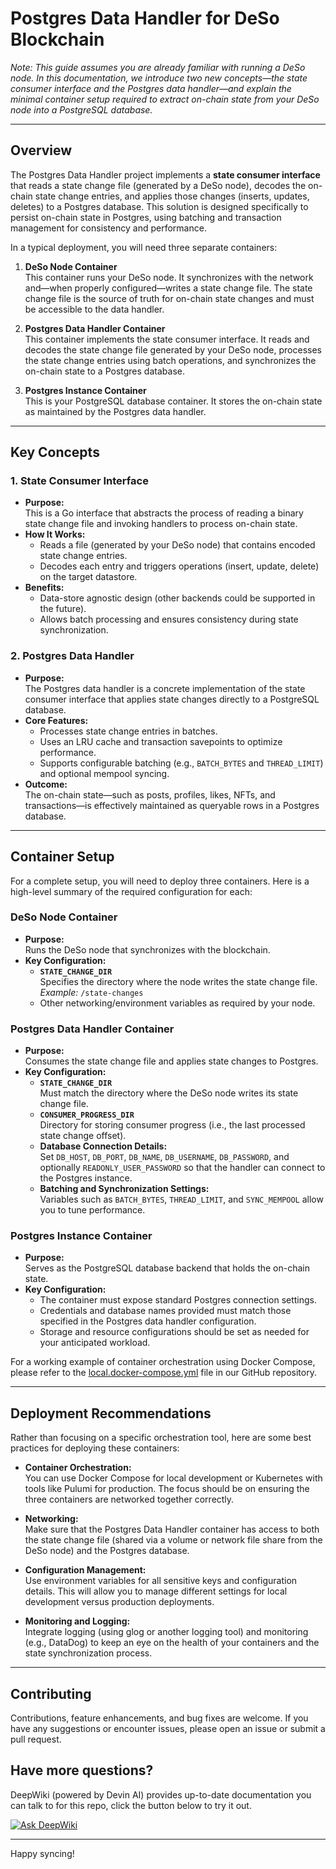 # Postgres Data Handler for DeSo Blockchain

*Note: This guide assumes you are already familiar with running a DeSo node. In this documentation, we introduce two new concepts—the state consumer interface and the Postgres data handler—and explain the minimal container setup required to extract on-chain state from your DeSo node into a PostgreSQL database.*

---

## Overview

The Postgres Data Handler project implements a **state consumer interface** that reads a state change file (generated by a DeSo node), decodes the on-chain state change entries, and applies those changes (inserts, updates, deletes) to a Postgres database. This solution is designed specifically to persist on-chain state in Postgres, using batching and transaction management for consistency and performance.

In a typical deployment, you will need three separate containers:

1. **DeSo Node Container**  
   This container runs your DeSo node. It synchronizes with the network and—when properly configured—writes a state change file. The state change file is the source of truth for on-chain state changes and must be accessible to the data handler.

2. **Postgres Data Handler Container**  
   This container implements the state consumer interface. It reads and decodes the state change file generated by your DeSo node, processes the state change entries using batch operations, and synchronizes the on-chain state to a Postgres database.

3. **Postgres Instance Container**  
   This is your PostgreSQL database container. It stores the on-chain state as maintained by the Postgres data handler.

---

## Key Concepts

### 1. State Consumer Interface

- **Purpose:**  
  This is a Go interface that abstracts the process of reading a binary state change file and invoking handlers to process on-chain state.
- **How It Works:**  
  - Reads a file (generated by your DeSo node) that contains encoded state change entries.
  - Decodes each entry and triggers operations (insert, update, delete) on the target datastore.
- **Benefits:**  
  - Data-store agnostic design (other backends could be supported in the future).
  - Allows batch processing and ensures consistency during state synchronization.

### 2. Postgres Data Handler

- **Purpose:**  
  The Postgres data handler is a concrete implementation of the state consumer interface that applies state changes directly to a PostgreSQL database.
- **Core Features:**  
  - Processes state change entries in batches.
  - Uses an LRU cache and transaction savepoints to optimize performance.
  - Supports configurable batching (e.g., `BATCH_BYTES` and `THREAD_LIMIT`) and optional mempool syncing.
- **Outcome:**  
  The on-chain state—such as posts, profiles, likes, NFTs, and transactions—is effectively maintained as queryable rows in a Postgres database.

---

## Container Setup

For a complete setup, you will need to deploy three containers. Here is a high-level summary of the required configuration for each:

### DeSo Node Container

- **Purpose:**  
  Runs the DeSo node that synchronizes with the blockchain.
- **Key Configuration:**  
  - **`STATE_CHANGE_DIR`**  
    Specifies the directory where the node writes the state change file. *Example:* `/state-changes`
  - Other networking/environment variables as required by your node.

### Postgres Data Handler Container

- **Purpose:**  
  Consumes the state change file and applies state changes to Postgres.
- **Key Configuration:**  
  - **`STATE_CHANGE_DIR`**  
    Must match the directory where the DeSo node writes its state change file.
  - **`CONSUMER_PROGRESS_DIR`**  
    Directory for storing consumer progress (i.e., the last processed state change offset).
  - **Database Connection Details:**  
    Set `DB_HOST`, `DB_PORT`, `DB_NAME`, `DB_USERNAME`, `DB_PASSWORD`, and optionally `READONLY_USER_PASSWORD` so that the handler can connect to the Postgres instance.
  - **Batching and Synchronization Settings:**  
    Variables such as `BATCH_BYTES`, `THREAD_LIMIT`, and `SYNC_MEMPOOL` allow you to tune performance.

### Postgres Instance Container

- **Purpose:**  
  Serves as the PostgreSQL database backend that holds the on-chain state.
- **Key Configuration:**  
  - The container must expose standard Postgres connection settings.
  - Credentials and database names provided must match those specified in the Postgres data handler configuration.
  - Storage and resource configurations should be set as needed for your anticipated workload.

For a working example of container orchestration using Docker Compose, please refer to the [local.docker-compose.yml](https://github.com/deso-protocol/postgres-data-handler/blob/main/local.docker-compose.yml) file in our GitHub repository.

---

## Deployment Recommendations

Rather than focusing on a specific orchestration tool, here are some best practices for deploying these containers:

- **Container Orchestration:**  
  You can use Docker Compose for local development or Kubernetes with tools like Pulumi for production. The focus should be on ensuring the three containers are networked together correctly.

- **Networking:**  
  Make sure that the Postgres Data Handler container has access to both the state change file (shared via a volume or network file share from the DeSo node) and the Postgres database.

- **Configuration Management:**  
  Use environment variables for all sensitive keys and configuration details. This will allow you to manage different settings for local development versus production deployments.

- **Monitoring and Logging:**  
  Integrate logging (using glog or another logging tool) and monitoring (e.g., DataDog) to keep an eye on the health of your containers and the state synchronization process.

---

## Contributing

Contributions, feature enhancements, and bug fixes are welcome. If you have any suggestions or encounter issues, please open an issue or submit a pull request.

## Have more questions?

DeepWiki (powered by Devin AI) provides up-to-date documentation you can talk to for this repo, click the button below to try it out.

[![Ask DeepWiki](https://deepwiki.com/badge.svg)](https://deepwiki.com/deso-protocol/postgres-data-handler)

---



Happy syncing!
